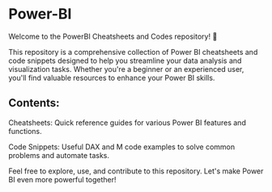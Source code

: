 # Power-BI
Welcome to the PowerBI Cheatsheets and Codes repository! 🎉

This repository is a comprehensive collection of Power BI cheatsheets and code snippets designed to help you streamline your data analysis and visualization tasks. Whether you're a beginner or an experienced user, you'll find valuable resources to enhance your Power BI skills.

## Contents:

Cheatsheets: Quick reference guides for various Power BI features and functions.

Code Snippets: Useful DAX and M code examples to solve common problems and automate tasks.

Feel free to explore, use, and contribute to this repository. Let's make Power BI even more powerful together!
